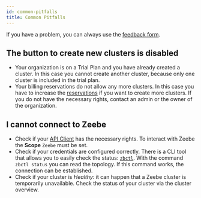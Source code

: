 ```yaml
---
id: common-pitfalls
title: Common Pitfalls
---
```


If you have a problem, you can always use the [feedback form](./feedback-and-support.md).

## The button to create new clusters is disabled

- Your organization is on a Trial Plan and you have already created a cluster. In this case you cannot create another cluster, because only one cluster is included in the trial plan.
- Your billing reservations do not allow any more clusters. In this case you have to increase the [reservations](../manage-organization/update-billing-reservations.md) if you want to create more clusters. If you do not have the necessary rights, contact an admin or the owner of the organization.

## I cannot connect to Zeebe

- Check if your [API Client](../manage-clusters/manage-api-clients.md) has the necessary rights. To interact with Zeebe the **Scope** `Zeebe` must be set.
- Check if your credentials are configured correctly. There is a CLI tool that allows you to easily check the status: [`zbctl`](https://www.npmjs.com/package/zbctl). With the command `zbctl status` you can read the topology. If this command works, the connection can be established.
- Check if your cluster is _Healthy_: it can happen that a Zeebe cluster is temporarily unavailable. Check the status of your cluster via the cluster overview.
